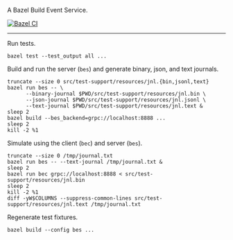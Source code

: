 A Bazel Build Event Service.

[![Bazel CI](https://github.com/nickbreen/bes/actions/workflows/bazel.yml/badge.svg)](https://github.com/nickbreen/bes/actions/workflows/bazel.yml)

---

Run tests.
```shell
bazel test --test_output all ...
```

Build and run the server (`bes`) and generate binary, json, and text journals.
```shell
truncate --size 0 src/test-support/resources/jnl.{bin,jsonl,text}
bazel run bes -- \
      --binary-journal $PWD/src/test-support/resources/jnl.bin \
      --json-journal $PWD/src/test-support/resources/jnl.jsonl \
      --text-journal $PWD/src/test-support/resources/jnl.text &
sleep 2
bazel build --bes_backend=grpc://localhost:8888 ...
sleep 2
kill -2 %1
```

Simulate using the client (`bec`) and server (`bes`).
```shell
truncate --size 0 /tmp/journal.txt
bazel run bes -- --text-journal /tmp/journal.txt &
sleep 2
bazel run bec grpc://localhost:8888 < src/test-support/resources/jnl.bin
sleep 2
kill -2 %1
diff -yW$COLUMNS --suppress-common-lines src/test-support/resources/jnl.text /tmp/journal.txt
```

Regenerate test fixtures.
```shell
bazel build --config bes ...
```
